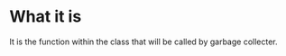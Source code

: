 #                  What it is

It is the function within the class that will be called by garbage collecter.